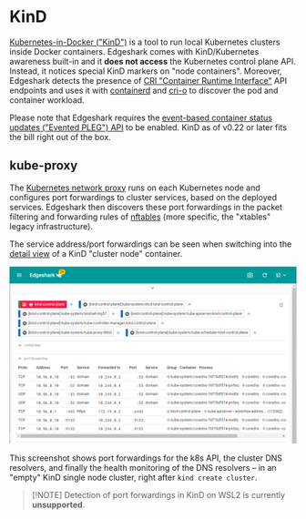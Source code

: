 # KinD

[Kubernetes-in-Docker ("KinD")](https://kind.sigs.k8s.io/) is a tool to run
local Kubernetes clusters inside Docker containers. Edgeshark comes with
KinD/Kubernetes awareness built-in and it **does not access** the Kubernetes
control plane API. Instead, it notices special KinD markers on "node
containers". Moreover, Edgeshark detects the presence of [CRI "Container Runtime
Interface"](https://github.com/kubernetes/cri-api) API endpoints and uses it
with [containerd](https://containerd.io/) and [cri-o](https://cri-o.io/) to
discover the pod and container workload.

Please note that Edgeshark requires the [event-based container status updates
("Evented PLEG")
API](https://kubernetes.io/docs/tasks/administer-cluster/switch-to-evented-pleg/)
to be enabled. KinD as of v0.22 or later fits the bill right out of the box.

## kube-proxy

The [Kubernetes network
proxy](https://kubernetes.io/docs/reference/command-line-tools-reference/kube-proxy/)
runs on each Kubernetes node and configures port forwardings to cluster
services, based on the deployed services. Edgeshark then discovers these port
forwardings in the packet filtering and forwarding rules of
[nftables](https://wiki.nftables.org/wiki-nftables/index.php/What_is_nftables%3F)
(more specific, the "xtables" legacy infrastructure).

The service address/port forwardings can be seen when switching into the [detail
view](details) of a KinD "cluster node" container.

![kube-proxy port forwarding](_images/kind-portfwd.png ':class=scrshot')

This screenshot shows port forwardings for the k8s API, the cluster DNS
resolvers, and finally the health monitoring of the DNS resolvers – in an
"empty" KinD single node cluster, right after `kind create cluster`.

> [!NOTE] Detection of port forwardings in KinD on WSL2 is currently
> **unsupported**.
